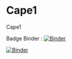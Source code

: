 # Cape1
Cape1

Badge Binder : [![Binder](https://mybinder.org/badge_logo.svg)](https://mybinder.org/v2/gh/dfialaire/Cape1/HEAD)

[![Binder](https://mybinder.org/badge_logo.svg)](https://mybinder.org/v2/gh/dfialaire/Cape1/HEAD?labpath=Cape_invisibilit%C3%A9_tests_Notebook.ipynb)

